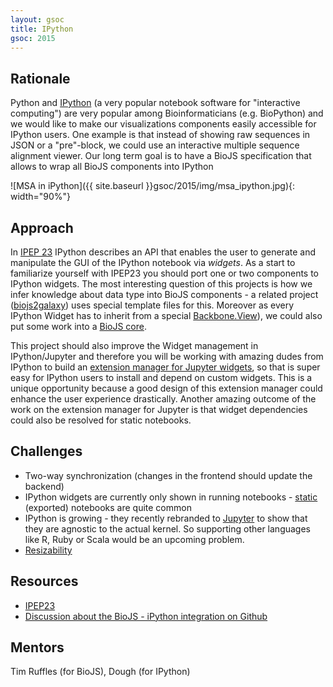 ```yaml
---
layout: gsoc 
title: IPython
gsoc: 2015
---
```


Rationale
---------

Python and [IPython](http://ipython.org/) (a very popular notebook software for "interactive computing") are very popular among Bioinformaticians (e.g. BioPython) and we would like to make our visualizations components easily accessible for IPython users.
One example is that instead of showing raw sequences in JSON or a "pre"-block, we could use an interactive multiple sequence alignment viewer. Our long term goal is to have a BioJS specification that allows to wrap all BioJS components into IPython

![MSA in iPython]({{ site.baseurl }}gsoc/2015/img/msa_ipython.jpg){: width="90%"}

Approach
--------

In [IPEP 23][ipep23] IPython describes an API that enables the user to generate and manipulate the GUI of the IPython notebook via _widgets_. As a start to familiarize yourself with IPEP23 you should port one or two components to IPython widgets. The most interesting question of this projects is how we infer knowledge about data type into BioJS components - a related project ([biojs2galaxy](https://github.com/biojs/biojs2galaxy)) uses special template files for this. Moreover as every IPython Widget has to inherit from a special [Backbone.View](http://backbonejs.org/#View)), we could also put some work into a [BioJS core](https://github.com/biojs/biojs/issues/125).

This project should also improve the Widget management in IPython/Jupyter and therefore you will be working with amazing dudes from IPython to build an [extension manager for Jupyter widgets](https://github.com/ipython/ipython/issues/6327), so that is super easy for IPython users to install and depend on custom widgets.  This is a unique opportunity because a good design of this extension manager could enhance the user experience drastically. Another amazing outcome of the work on the extension manager for Jupyter is that widget dependencies could also be resolved for static notebooks.

[ipep23]: https://github.com/ipython/ipython/wiki/IPEP-23%3A-Backbone.js-Widgets

Challenges
---------

* Two-way synchronization (changes in the frontend should update the backend)
* IPython widgets are currently only shown in running notebooks - [static](http://nbviewer.ipython.org/) (exported) notebooks are quite common
* IPython is growing - they recently rebranded to [Jupyter](http://jupyter.org/) to show that they are agnostic to the actual kernel. So supporting other languages like R, Ruby or Scala would be an upcoming problem. 
* [Resizability](https://github.com/ipython/ipython/issues/6733)

Resources
-----------

* [IPEP23](https://github.com/ipython/ipython/wiki/IPEP-23%3A-Backbone.js-Widgets)
* [Discussion about the BioJS - iPython integration on Github](https://github.com/biojs/biojs/issues/111)

Mentors
--------

Tim Ruffles (for BioJS), Dough (for IPython)
